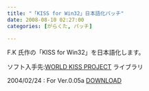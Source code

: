 ```yaml
---
title: "「KISS for Win32」日本語化パッチ"
date: 2008-08-10 02:27:00
categories: [がらくた, パッチ]

---
```


F.K 氏作の「KISS for Win32」を日本語化します。
	  
ソフト入手先:[WORLD KISS PROJECT][1] ライブラリ 

 [1]: http://www.kiss-wkp.com/

2004/02/24
: For Ver.0.05a <a href="/files/jp_wkiss005_r1.lzh">DOWNLOAD</a>
